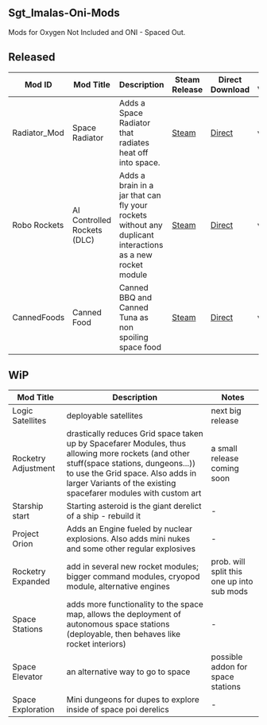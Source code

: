 ## Sgt_Imalas-Oni-Mods
Mods for Oxygen Not Included and ONI - Spaced Out.

## Released
| Mod ID | Mod Title | Description | Steam Release | Direct Download | latest Version|
|-|-|-|-|-|-|
| Radiator_Mod | Space Radiator | Adds a Space Radiator that radiates heat off into space. | [Steam](https://steamcommunity.com/sharedfiles/filedetails/?id=2795878144) | [Direct](https://github.com/Knastoron/Knastoron-Oni-Mods/releases/tag/Space_Radiator)| v2.0.2
| Robo Rockets | AI Controlled Rockets (DLC) | Adds a brain in a jar that can fly your rockets without any duplicant interactions as a new rocket module| [Steam](https://steamcommunity.com/sharedfiles/filedetails/?id=2765256496) |[Direct](https://github.com/Sgt-Imalas/Sgt_Imalas-Oni-Mods/releases/tag/v1.2.3)|v1.2.3
|CannedFoods|Canned Food|Canned BBQ and Canned Tuna as non spoiling space food|[Steam](https://steamcommunity.com/sharedfiles/filedetails/?id=2818855295)|[Direct](https://github.com/Sgt-Imalas/Sgt_Imalas-Oni-Mods/releases/tag/v2.1.0_CannedFood)| v2.1.0
## WiP
| Mod Title | Description | Notes |
|-|-|-|
|Logic Satellites|deployable satellites|next big release|
|Rocketry Adjustment|drastically reduces Grid space taken up by Spacefarer Modules, thus allowing more rockets (and other stuff(space stations, dungeons...)) to use the Grid space. Also adds in larger Variants of the existing spacefarer modules with custom art|a small release coming soon|
|Starship start|Starting asteroid is the giant derelict of a ship - rebuild it|-|
|Project Orion|Adds an Engine fueled by nuclear explosions. Also adds mini nukes and some other regular explosives|-|
|Rocketry Expanded|add in several new rocket modules; bigger command modules, cryopod module, alternative engines|prob. will split this one up into sub mods|
|Space Stations|adds more functionality to the space map, allows the deployment of autonomous space stations (deployable, then behaves like rocket interiors)|-|
|Space Elevator|an alternative way to go to space|possible addon for space stations|
|Space Exploration|Mini dungeons for dupes to explore inside of space poi derelics|-|

